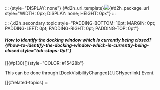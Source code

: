 ::: {style="DISPLAY: none"}
[](ms-xhelp:///?Id=d2h_url_template){#d2h_url_template}![](!package_url!){#d2h_package_url style="WIDTH: 0px; DISPLAY: none; HEIGHT: 0px"}
:::

::: {.d2h_secondary_topic style="PADDING-BOTTOM: 10pt; MARGIN: 0pt; PADDING-LEFT: 0pt; PADDING-RIGHT: 0pt; PADDING-TOP: 0pt"}
##### How to identify the docking window which is currently being closed? {#how-to-identify-the-docking-window-which-is-currently-being-closed style="tab-stops: 0pt"}

[]{#p130}[]{style="COLOR: #15428b"} 

This can be done through [DockVisibilityChanged]{.UGHyperlink} Event.

[]{#related-topics}
:::
